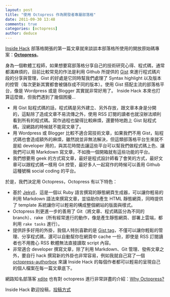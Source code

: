 ```yaml
---
layout: post
title: "使用 Octopress 作為開發者專屬部落格"
date: 2011-09-30 13:48
comments: true
categories: [octopress]
author: deduce
---
```


[Inside Hack](http://hack.inside.com.tw/) 部落格開張的第一篇文章就來談談本部落格所使用的開放原始碼專案：**[Octopress](http://octopress.org/)**。

身為一個軟體工程師，如果想要寫部落格分享自己的技術研究心得、程式碼，通常都滿麻煩的，目前比較常見的作法是利用 Github 所提供的 [Gist](https://gist.github.com/) 來進行程式碼片段的分享與管理，Gist 的好處是它同時幫我們處理了 Syntax highlight 以及版本的控管（每次更新其實都會被儲存成不同的版本）。使用 Gist 搭配主流的部落格平台，像是 Wordpress 或是 Blogger 其實就非常好用了。
Inside Hack 本來也打算這麼做，但我們遇到了幾個困擾...
<!--more-->
* 用 Gist 貼程式碼的話，程式碼是另外建立、另外存放，跟文章本身是分開的，這點除了造成文章不易流傳之外，使用 RSS 訂閱的讀者也就沒辦法順利看到所有的程式碼。寫作過程也變得比較麻煩，還要特地跑上 Gist 貼程式碼，沒網路的時候就不能寫文章了。
* 用 Wordpress 或 Blogger 比較不適合寫技術文章，如果我們不用 Gist，貼程式碼也會造成額外的麻煩，雖然說並非無法解決，但這類部落格平台生來就不是給 developer 用的，與其花時間去讓這些平台可以幫我們做程式碼上色、讓我們可以用 Markdown 寫文章，不如換一個開箱就有這些功能的平台。
* 我們想要用 geek 的方式寫文章，最好是程式設計師看了會笑的方式，最好文章可以跟程式碼一樣用 Git 控管，最好多人一起寫作的時候可以善用 Github 這種號稱 social coding 的平台。

於是，我們決定用 Octopress，Octopress 有以下特色：

* 基於 [Jekyll](https://github.com/mojombo/jekyll)，這是一個以 Ruby 語言撰寫的靜態網頁生成器，可以讓你輕易的利用 Markdown 語法來撰寫文章，並協助你產生 HTML 靜態網頁，同時提供了 template 系統讓你可以輕易的構成整個網站的版面與樣式。
* Octopress 則更進一步的善用了 Git（將文章、程式碼區分為不同的 branch）、rake（所有經常進行的動作，像是產生靜態網頁、部署上雲端，都利用 ```rake tasks``` 進行）。
* 提供許多好用的外掛，我個人特別喜歡的是 [Gist tag](http://octopress.org/docs/plugins/gist-tag/)，不僅可以讓你輕鬆的管理、分享程式碼，還可以自動幫你在網頁中 cache 一份，即使是 RSS 訂閱讀者也不用擔心 RSS 軟體無法直接讀取 script 內容。
* 非常適合 developer 撰寫文章，除了利用 Markdown、Git 管理、發佈文章之外，要自行 hack 撰寫新的外掛也非常容易，例如我就自己寫了一個 [octopress-authorbox](https://github.com/deduce/octopress-authorbox) 來讓 Inside Hack 的每個作者都可以輕易的呈現自己的個人檔案在每一篇文章底下。

網路知名部落客 [xdite](http://blog.xdite.net/) 也有對 octopress 進行非常詳盡的介紹：[Why Octopress?](http://blog.xdite.net/posts/2011/10/07/what-is-octopress/)

Inside Hack 歡迎投稿，[投稿方式](http://hack.inside.com.tw/about-us/)